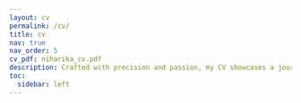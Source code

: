 ```yaml
---
layout: cv
permalink: /cv/
title: cv
nav: true
nav_order: 5
cv_pdf: niharika_cv.pdf
description: Crafted with precision and passion, my CV showcases a journey of expertise and achievements, painting a vivid picture of my skills and potential contributions.
toc:
  sidebar: left
---
```

